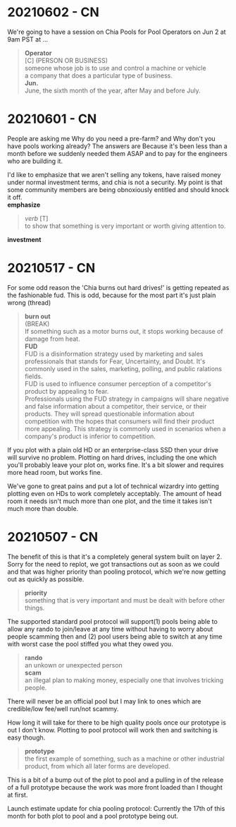 # 20210602 - CN
We're going to have a session on Chia Pools for Pool Operators on Jun 2 at 9am PST at ...  
> **Operator**  
> \[C] (PERSON OR BUSINESS)  
> someone whose job is to use and control a machine or vehicle  
> a company that does a particular type of business.  
> **Jun.**  
> June, the sixth month of the year, after May and before July.

# 20210601 - CN  
People are asking me Why do you need a pre-farm? and Why don't you have pools working already? The answers are Because it's been less than a month before we suddenly needed them ASAP and to pay for the engineers who are building it.  

I'd like to emphasize that we aren't selling any tokens, have raised money under normal investment terms, and chia is not a security. My point is that some community members are being obnoxiously entitled and should knock it off.  
**emphasize**  
> _verb_ \[T]  
> to show that something is very important or worth giving attention to.  

**investment**  

# 20210517 - CN  
For some odd reason the 'Chia burns out hard drives!' is getting repeated as the fashionable fud. This is odd, because for the most part it's just plain wrong (thread)   
> **burn out**  
> (BREAK)  
> If something such as a motor burns out, it stops working because of damage from heat.  
> **FUD**  
> FUD is a disinformation strategy used by marketing and sales professionals that stands for Fear, Uncertainty, and Doubt. It's commonly used in the sales, marketing, polling, and public ralations fields.  
> FUD is used to influence consumer perception of a competitor's product by appealing to fear.  
> Professionals using the FUD strategy in campaigns will share negative and false information about a competitor, their service, or their products. They will spread questionable information about competition with the hopes that consumers will find their product more appealing. This strategy is commonly used in scenarios when a company's product is inferior to competition.

If you plot with a plain old HD or an enterprise-class SSD then your drive will survive no problem. Plotting on hard drives, including the one which you'll probably leave your plot on, works fine. It's a bit slower and requires more head room, but works fine.  

We've gone to great pains and put a lot of technical wizardry into getting plotting even on HDs to work completely acceptably. The amount of head room it needs isn't much more than one plot, and the time it takes isn't much more than double.

# 20210507 - CN  
The benefit of this is that it's a completely general system built on layer 2. Sorry for the need to replot, we got transactions out as soon as we could and that was higher priority than pooling protocol, which we're now getting out as quickly as possible.  
> **priority**  
> something that is very important and must be dealt with before other things.
> 

The supported standard pool protocol will support(1) pools being able to allow any rando to join/leave at any time without having to worry about people scamming then and (2) pool users being able to switch at any time with worst case the pool stiffed you what they owed you.  
> **rando**  
> an unkown or unexpected person  
> **scam**  
> an illegal plan to making money, especially one that involves tricking people.

There will never be an official pool but I may link to ones which are credible/low fee/well run/not scammy.

How long it will take for there to be high quality pools once our prototype is out I don't know. Plotting to pool protocol will work then and switching is easy though.
> **prototype**  
> the first example of something, such as a machine or other industrial product, from which all later forms are developed.

This is a bit of a bump out of the plot to pool and a pulling in of the release of a full prototype because the work was more front loaded than I thought at first.

Launch estimate update for chia pooling protocol: Currently the 17th of this month for both plot to pool and a pool prototype being out.
